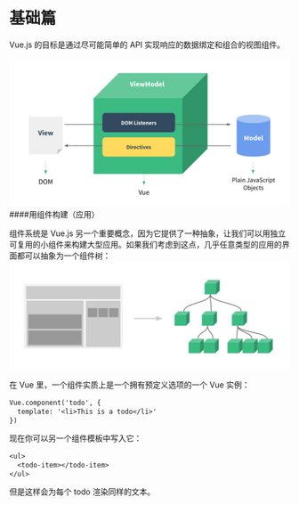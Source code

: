 # 基础篇

Vue.js 的目标是通过尽可能简单的 API 实现响应的数据绑定和组合的视图组件。

![](vue-model.png)
####用组件构建（应用）

组件系统是 Vue.js 另一个重要概念，因为它提供了一种抽象，让我们可以用独立可复用的小组件来构建大型应用。如果我们考虑到这点，几乎任意类型的应用的界面都可以抽象为一个组件树：
![](vue-components.png)

在 Vue 里，一个组件实质上是一个拥有预定义选项的一个 Vue 实例：

    Vue.component('todo', {
      template: '<li>This is a todo</li>'
    })

现在你可以另一个组件模板中写入它：

    <ul>
      <todo-item></todo-item>
    </ul>
但是这样会为每个 todo 渲染同样的文本。


